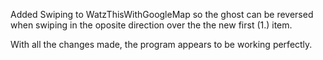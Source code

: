 Added Swiping to WatzThisWithGoogleMap so the ghost can be reversed when swiping in the oposite direction over the the new first (1.) item.

With all the changes made, the program appears to be working perfectly.
